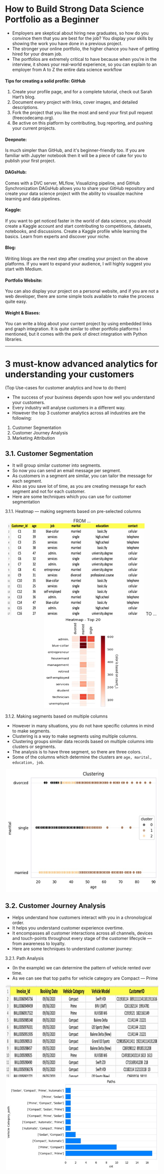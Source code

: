 # How to Build Strong Data Science Portfolio as a Beginner
- Employers are skeptical about hiring new graduates, so how do you convince them that you are best for the job? You display your skills by showing the work you have done in a previous project.
- The stronger your online portfolio, the higher chance you have of getting hired for your dream job.
- The portfolios are extremely critical to have because when you’re in the interview, it shows your real-world experience, so you can explain to an employer from A to Z the entire data science workflow
#### Tips for creating a solid profile: GitHub
1. Create your profile page, and for a complete tutorial, check out Sarah Hart’s blog.
2. Document every project with links, cover images, and detailed descriptions.
3. Fork the project that you like the most and send your first pull request (freecodecamp.org).
4. Be active on this platform by contributing, bug reporting, and pushing your current projects.

#### Deepnote:
Is much simpler than GitHub, and it's beginner-friendly too. If you are familiar with Jupyter notebook then it will be a piece of cake for you to publish your first project.
#### DAGsHub:
Comes with a DVC server, MLflow, Visualizing pipeline, and GitHub Synchronization
DAGsHub allows you to share your GitHub repository and create your data science project with the ability to visualize machine learning and data pipelines. 
#### Kaggle:
If you want to get noticed faster in the world of data science, you should create a Kaggle account and start contributing to competitions, datasets, notebooks, and discussions. 
Create a Kaggle profile while learning the basics. Learn from experts and discover your niche.
#### Blog:
Writing blogs are the next step after creating your project on the above platforms. If you want to expand your audience, I will highly suggest you start with Medium.
#### Portfolio Website:
You can also display your project on a personal website, and if you are not a web developer, there are some simple tools available to make the process quite easy. 
#### Weight & Biases:
You can write a blog about your current project by using embedded links and graph integration. It is quite similar to other portfolio platforms I mentioned, but it comes with the perk of direct integration with Python libraries.

----------------------------------
# 3 must-know advanced analytics for understanding your customers
(Top Use-cases for customer analytics and how to do them)

- The success of your business depends upon how well you understand your customers.
- Every industry will analyse customers in a different way. 
- However the top 3 customer analytics across all industries are the following:
1.	Customer Segmentation
2.	Customer Journey Analysis
3.	Marketing Attribution

## 3.1. Customer Segmentation
- It will group similar customer into segments. 
- So now you can send an email message per segment. 
- As customers in a segment are similar, you can tailor the message for each segment. 
- Also as you save lot of time, as you are creating message for each segment and not for each customer.
- Here are some techniques which you can use for customer segmentation

3.1.1. Heatmap — making segments based on pre-selected columns

<p align="center">
  FROM ...
  <img src="https://github.com/akimwong/1_OnPremise/blob/main/Journey/001/articles/summaries/customer_analytic_1.jpg" width="450" height="300">
  TO ...
  <img src="https://github.com/akimwong/1_OnPremise/blob/main/Journey/001/articles/summaries/customer_analytic_2.jpg" width="250" height="300">
</p>

3.1.2. Making segments based on multiple columns
- However in many situations, you do not have specific columns in mind to make segments. 
- Clustering is a way to make segments using multiple columns. 
- Clustering groups similar data records based on multiple columns into clusters or segments.
- The analysis is to have three segment, so there are three colors.
- Some of the columns which determine the clusters are `age, marital, education, job`.
<p align="center">
  <img src="https://github.com/akimwong/1_OnPremise/blob/main/Journey/001/articles/summaries/customer_analytic_3.jpg" width="500" height="400">
</p>

## 3.2. Customer Journey Analysis
- Helps understand how customers interact with you in a chronological order. 
- It helps you understand customer experience overtime. 
- It encompasses all customer interactions across all channels, devices and touch-points throughout every stage of the customer lifecycle — from awareness to loyalty.
- Here are some techniques to understand customer journey:

3.2.1. Path Analysis
- (In the example) we can determine the pattern of vehicle rented over time. 
- As we can see that top paths for vehicle category are Compact — Prime

<p align="center">
  <img src="https://github.com/akimwong/1_OnPremise/blob/main/Journey/001/articles/summaries/customer_analytic_4.jpg" width="500" height="300">
  <img src="https://github.com/akimwong/1_OnPremise/blob/main/Journey/001/articles/summaries/customer_analytic_5.jpg" width="500" height="300">
</p>

